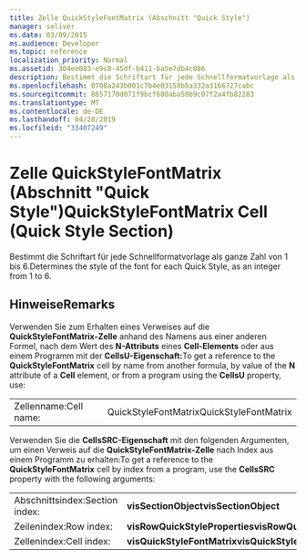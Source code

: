 ```yaml
---
title: Zelle QuickStyleFontMatrix (Abschnitt "Quick Style")
manager: soliver
ms.date: 03/09/2015
ms.audience: Developer
ms.topic: reference
localization_priority: Normal
ms.assetid: 304ee083-e9c8-45df-b411-ba5e7db4c086
description: Bestimmt die Schriftart für jede Schnellformatvorlage als ganze Zahl von 1 bis 6.
ms.openlocfilehash: 0708a243b001c7b4e03158b5a332a3166727cabc
ms.sourcegitcommit: 8657170d071f9bcf680aba50b9c07f2a4fb82283
ms.translationtype: MT
ms.contentlocale: de-DE
ms.lasthandoff: 04/28/2019
ms.locfileid: "33407249"
---
```

# <a name="quickstylefontmatrix-cell-quick-style-section"></a><span data-ttu-id="69dc5-103">Zelle QuickStyleFontMatrix (Abschnitt "Quick Style")</span><span class="sxs-lookup"><span data-stu-id="69dc5-103">QuickStyleFontMatrix Cell (Quick Style Section)</span></span>

<span data-ttu-id="69dc5-104">Bestimmt die Schriftart für jede Schnellformatvorlage als ganze Zahl von 1 bis 6.</span><span class="sxs-lookup"><span data-stu-id="69dc5-104">Determines the style of the font for each Quick Style, as an integer from 1 to 6.</span></span>
  
## <a name="remarks"></a><span data-ttu-id="69dc5-105">Hinweise</span><span class="sxs-lookup"><span data-stu-id="69dc5-105">Remarks</span></span>

<span data-ttu-id="69dc5-106">Verwenden Sie zum Erhalten eines Verweises auf die **QuickStyleFontMatrix-Zelle** anhand des Namens aus einer anderen Formel, nach dem Wert des **N-Attributs** eines **Cell-Elements** oder aus einem Programm mit der **CellsU-Eigenschaft:**</span><span class="sxs-lookup"><span data-stu-id="69dc5-106">To get a reference to the **QuickStyleFontMatrix** cell by name from another formula, by value of the **N** attribute of a **Cell** element, or from a program using the **CellsU** property, use:</span></span> 
  
|||
|:-----|:-----|
| <span data-ttu-id="69dc5-107">Zellenname:</span><span class="sxs-lookup"><span data-stu-id="69dc5-107">Cell name:</span></span>  <br/> | <span data-ttu-id="69dc5-108">QuickStyleFontMatrix</span><span class="sxs-lookup"><span data-stu-id="69dc5-108">QuickStyleFontMatrix</span></span>  <br/> |
   
<span data-ttu-id="69dc5-109">Verwenden Sie die **CellsSRC-Eigenschaft** mit den folgenden Argumenten, um einen Verweis auf die **QuickStyleFontMatrix-Zelle** nach Index aus einem Programm zu erhalten:</span><span class="sxs-lookup"><span data-stu-id="69dc5-109">To get a reference to the **QuickStyleFontMatrix** cell by index from a program, use the **CellsSRC** property with the following arguments:</span></span> 
  
|||
|:-----|:-----|
| <span data-ttu-id="69dc5-110">Abschnittsindex:</span><span class="sxs-lookup"><span data-stu-id="69dc5-110">Section index:</span></span>  <br/> |<span data-ttu-id="69dc5-111">**visSectionObject**</span><span class="sxs-lookup"><span data-stu-id="69dc5-111">**visSectionObject**</span></span> <br/> |
| <span data-ttu-id="69dc5-112">Zeilenindex:</span><span class="sxs-lookup"><span data-stu-id="69dc5-112">Row index:</span></span>  <br/> |<span data-ttu-id="69dc5-113">**visRowQuickStyleProperties**</span><span class="sxs-lookup"><span data-stu-id="69dc5-113">**visRowQuickStyleProperties**</span></span> <br/> |
| <span data-ttu-id="69dc5-114">Zellenindex:</span><span class="sxs-lookup"><span data-stu-id="69dc5-114">Cell index:</span></span>  <br/> |<span data-ttu-id="69dc5-115">**visQuickStyleFontMatrix**</span><span class="sxs-lookup"><span data-stu-id="69dc5-115">**visQuickStyleFontMatrix**</span></span> <br/> |
   

